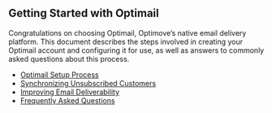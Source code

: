 ## Getting Started with Optimail
<a id="intro"></a>Congratulations on choosing Optimail, Optimove’s native email delivery platform. This document describes the steps involved in creating your Optimail account and configuring it for use, as well as answers to commonly asked questions about this process.

- [Optimail Setup Process](https://github.com/optimove-tech/Optimail/blob/Roni-Optimail/Optimail%20Setup%20Process)
- [Synchronizing Unsubscribed Customers](https://github.com/optimove-tech/Optimail/blob/Roni-Optimail/Optimail%20Setup%20Process)
- [Improving Email Deliverability](https://github.com/optimove-tech/Optimail/blob/Roni-Optimail/Improving%20Email%20Deliverability)
- [Frequently Asked Questions](https://github.com/optimove-tech/Optimail/blob/Roni-Optimail/Frequently%20Asked%20Questions)

